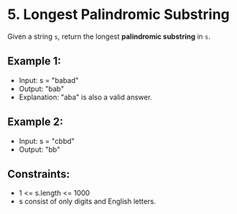 # 5. Longest Palindromic Substring

Given a string `s`, return the longest **palindromic substring** in `s`.

## Example 1:

- Input: s = "babad"
- Output: "bab"
- Explanation: "aba" is also a valid answer.

## Example 2:

- Input: s = "cbbd"
- Output: "bb"

## Constraints:

- 1 <= s.length <= 1000
- s consist of only digits and English letters.